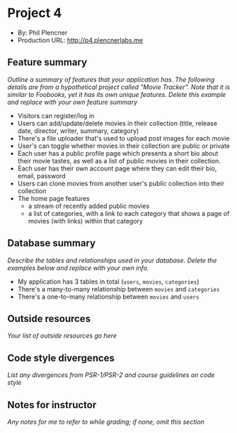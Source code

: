 # Project 4
+ By: Phil Plencner
+ Production URL: <http://p4.plencnerlabs.me>

## Feature summary
*Outline a summary of features that your application has. The following details are from a hypothetical project called "Movie Tracker". Note that it is similar to Foobooks, yet it has its own unique features. Delete this example and replace with your own feature summary*

+ Visitors can register/log in
+ Users can add/update/delete movies in their collection (title, release date, director, writer, summary, category)
+ There's a file uploader that's used to upload post images for each movie
+ User's can toggle whether movies in their collection are public or private
+ Each user has a public profile page which presents a short bio about their movie tastes, as well as a list of public movies in their collection. 
+ Each user has their own account page where they can edit their bio, email, password
+ Users can clone movies from another user's public collection into their collection
+ The home page features
  + a stream of recently added public movies
  + a list of categories, with a link to each category that shows a page of movies (with links) within that category

  
## Database summary
*Describe the tables and relationships used in your database. Delete the examples below and replace with your own info.*

+ My application has 3 tables in total (`users`, `movies`, `categories`)
+ There's a many-to-many relationship between `movies` and `categories`
+ There's a one-to-many relationship between `movies` and `users`

## Outside resources
*Your list of outside resources go here*

## Code style divergences
*List any divergences from PSR-1/PSR-2 and course guidelines on code style*

## Notes for instructor
*Any notes for me to refer to while grading; if none, omit this section*